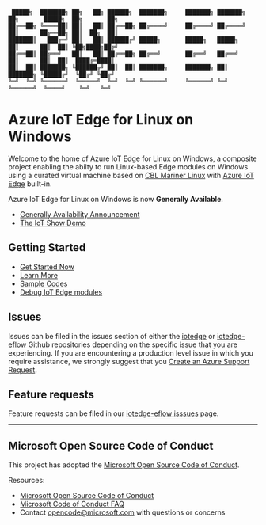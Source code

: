 
               
     █████╗  ███████╗ ██╗   ██╗ ██████╗  ███████╗     ███████╗ ███████╗ ██╗       █████╗  ██╗       ██╗
    ██╔══██╗ ╚════██║ ██║   ██║ ██╔══██╗ ██╔════╝     ██╔════╝ ██╔════╝ ██║      ██╔══██╗ ██║  ██╗  ██║
    ███████║   ███╔═╝ ██║   ██║ ██████╔╝ █████╗       █████╗   █████╗   ██║      ██║  ██║ ╚██╗████╗██╔╝
    ██╔══██║ ██╔══╝   ██║   ██║ ██╔══██╗ ██╔══╝       ██╔══╝   ██╔══╝   ██║      ██║  ██║  ████╔═████║
    ██║  ██║ ███████╗ ╚██████╔╝ ██║  ██║ ███████╗     ███████╗ ██║      ███████╗ ╚█████╔╝  ╚██╔╝ ╚██╔╝
    ╚═╝  ╚═╝ ╚══════╝  ╚═════╝  ╚═╝  ╚═╝ ╚══════╝     ╚══════╝ ╚═╝      ╚══════╝  ╚════╝    ╚═╝   ╚═╝

# Azure IoT Edge for Linux on Windows
Welcome to the home of Azure IoT Edge for Linux on Windows, a composite project enabling the abilty to run Linux-based Edge modules on Windows using a curated virtual machine based on [CBL Mariner Linux](https://github.com/microsoft/CBL-Mariner) with [Azure IoT Edge](https://github.com/Azure/iotedge) built-in.  

Azure IoT Edge for Linux on Windows is now **Generally Available**. 
- [Generally Availability Announcement](https://aka.ms/AzEFLOW-blog)
- [The IoT Show Demo](https://aka.ms/AzEFLOW-show)

## Getting Started

- [Get Started Now](https://docs.microsoft.com/azure/iot-edge/how-to-install-iot-edge-on-windows)
- [Learn More](https://aka.ms/AzEflow-docs)
- [Sample Codes](./samples)
- [Debug IoT Edge modules](./debugging)

## Issues
Issues can be filed in the issues section of either the [iotedge](https://github.com/Azure/iotedge/issues) or [iotedge-eflow](https://github.com/Azure/iotedge-eflow/issues) Github repositories depending on the specific issue that you are experiencing.  If you are encountering a production level issue in which you require assistance, we strongly suggest that you [Create an Azure Support Request](https://docs.microsoft.com/en-us/azure/iot-fundamentals/iot-support-help?view=iotedge-2018-06#create-an-azure-support-request).

## Feature requests
Feature requests can be filed in our [iotedge-eflow isssues](https://github.com/Azure/iotedge-eflow/issues) page. 

---
## Microsoft Open Source Code of Conduct
This project has adopted the [Microsoft Open Source Code of Conduct](https://opensource.microsoft.com/codeofconduct/).

Resources:

- [Microsoft Open Source Code of Conduct](https://opensource.microsoft.com/codeofconduct/)
- [Microsoft Code of Conduct FAQ](https://opensource.microsoft.com/codeofconduct/faq/)
- Contact [opencode@microsoft.com](mailto:opencode@microsoft.com) with questions or concerns
